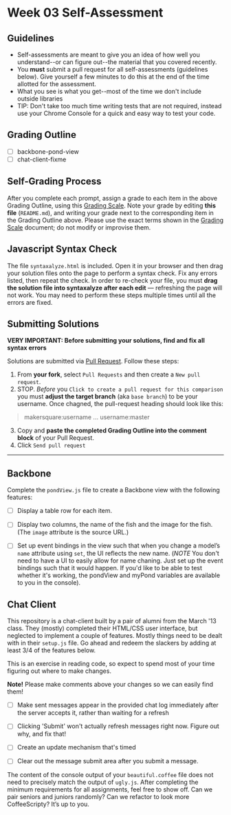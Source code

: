 # Week 03 Self-Assessment

## Guidelines

- Self-assessments are meant to give you an idea of how well you understand--or can figure out--the material that you covered recently.
- You **must** submit a pull request for all self-assessments (guidelines below). Give yourself a few minutes to do this at the end of the time allotted for the assessment.
- What you see is what you get--most of the time we don't include outside libraries
- TIP: Don't take too much time writing tests that are not required, instead use your Chrome Console for a quick and easy way to test your code.


## Grading Outline

- [ ] backbone-pond-view
- [ ] chat-client-fixme

## Self-Grading Process

After you complete each prompt, assign a grade to each item in the above Grading Outline, using this [Grading Scale](https://github.com/makersquare/student-wiki/wiki/Self-Assessments). Note your grade by editing **this file** (`README.md`), and writing your grade next to the corresponding item in the Grading Outline above. Please use the exact terms shown in the [Grading Scale](https://github.com/makersquare/student-wiki/wiki/Self-Assessments) document; do not modify or improvise them.

## Javascript Syntax Check

The file `syntaxalyze.html` is included. Open it in your browser and then drag your solution files onto the page to perform a syntax check. Fix any errors listed, then repeat the check. In order to re-check your file, you must **drag the solution file into syntaxalyze after each edit** &mdash; refreshing the page will not work. You may need to perform these steps multiple times until all the errors are fixed.

## Submitting Solutions

**VERY IMPORTANT: Before submitting your solutions, find and fix all syntax errors**

Solutions are submitted via [Pull Request](https://help.github.com/articles/using-pull-requests). Follow these steps:

1. From **your fork**, select `Pull Requests` and then create a `New pull request`. 
2. STOP. *Before* you `Click to create a pull request for this comparison` you must **adjust the target branch** (aka `base branch`) to be your username. Once chagned, the pull-request heading should look like this:

  > makersquare:username ... username:master

3. Copy and **paste the completed Grading Outline into the comment block** of your Pull Request.
4. Click `Send pull request`

---

## Backbone
Complete the `pondView.js` file to create a Backbone view with the following features:

* [ ] Display a table row for each item.
* [ ] Display two columns, the name of the fish and the image for the fish. (The `image` attribute is the source URL.)
* [ ] Set up event bindings in the view such that when you change a model’s `name` attribute using `set`, the UI reflects the new name. (*NOTE* You don't need to have a UI to easily allow for name chaning. Just set up the event bindings such that it would happen. If you'd like to be able to test whether it's working, the pondView and myPond variables are available to you in the console).


## Chat Client
This repository is a chat-client built by a pair of alumni from the March '13 class. They (mostly) completed their HTML/CSS user interface, but neglected to implement a couple of features. Mostly things need to be dealt with in their `setup.js` file. Go ahead and redeem the slackers by adding at least 3/4 of the features below.

This is an exercise in reading code, so expect to spend most of your time figuring out where to make changes.

**Note!** Please make comments above your changes so we can easily find them!

* [ ] Make sent messages appear in the provided chat log immediately after the server accepts it, rather than waiting for a refresh
* [ ] Clicking 'Submit' won't actually refresh messages right now. Figure out why, and fix that!
* [ ] Create an update mechanism that's timed
* [ ] Clear out the message submit area after you submit a message.


The content of the console output of your `beautiful.coffee` file does not need to precisely match the output of `ugly.js`. After completing the minimum requirements for all assignments, feel free to show off. Can we pair seniors and juniors randomly? Can we refactor to look more CoffeeScripty? It’s up to you.
